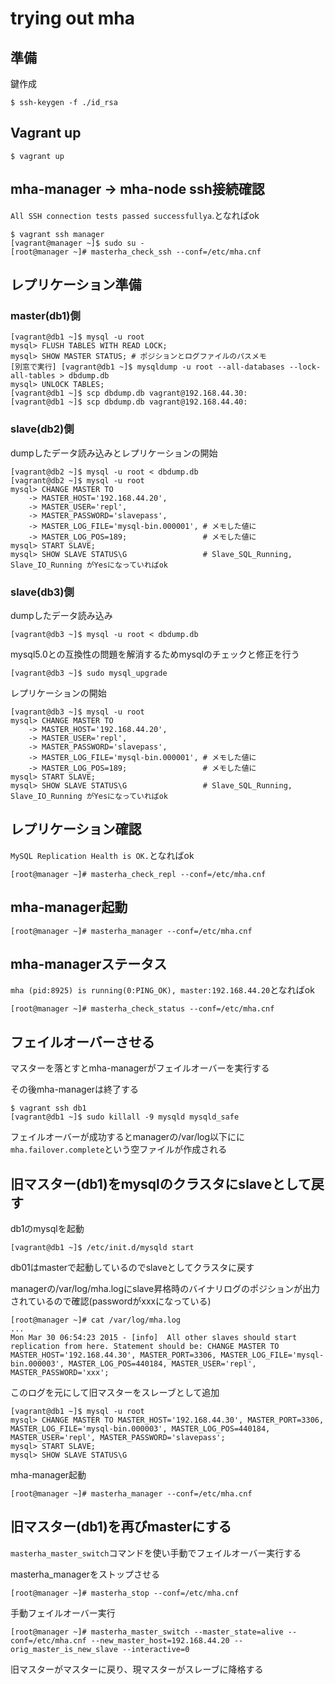# trying out mha

## 準備

鍵作成

```
$ ssh-keygen -f ./id_rsa
```

## Vagrant up

```
$ vagrant up
```

## mha-manager → mha-node ssh接続確認

`All SSH connection tests passed successfullya`.となればok

```
$ vagrant ssh manager
[vagrant@manager ~]$ sudo su -
[root@manager ~]# masterha_check_ssh --conf=/etc/mha.cnf
```

## レプリケーション準備

### master(db1)側

```
[vagrant@db1 ~]$ mysql -u root
mysql> FLUSH TABLES WITH READ LOCK;
mysql> SHOW MASTER STATUS; # ポジションとログファイルのパスメモ
[別窓で実行] [vagrant@db1 ~]$ mysqldump -u root --all-databases --lock-all-tables > dbdump.db
mysql> UNLOCK TABLES;
[vagrant@db1 ~]$ scp dbdump.db vagrant@192.168.44.30:
[vagrant@db1 ~]$ scp dbdump.db vagrant@192.168.44.40:
```

### slave(db2)側

dumpしたデータ読み込みとレプリケーションの開始

```
[vagrant@db2 ~]$ mysql -u root < dbdump.db
[vagrant@db2 ~]$ mysql -u root
mysql> CHANGE MASTER TO
    -> MASTER_HOST='192.168.44.20',
    -> MASTER_USER='repl',
    -> MASTER_PASSWORD='slavepass',
    -> MASTER_LOG_FILE='mysql-bin.000001', # メモした値に
    -> MASTER_LOG_POS=189;                 # メモした値に
mysql> START SLAVE;
mysql> SHOW SLAVE STATUS\G                 # Slave_SQL_Running, Slave_IO_Running がYesになっていればok
```

### slave(db3)側

dumpしたデータ読み込み

```
[vagrant@db3 ~]$ mysql -u root < dbdump.db
```

mysql5.0との互換性の問題を解消するためmysqlのチェックと修正を行う

```
[vagrant@db3 ~]$ sudo mysql_upgrade
```

レプリケーションの開始

```
[vagrant@db3 ~]$ mysql -u root
mysql> CHANGE MASTER TO
    -> MASTER_HOST='192.168.44.20',
    -> MASTER_USER='repl',
    -> MASTER_PASSWORD='slavepass',
    -> MASTER_LOG_FILE='mysql-bin.000001', # メモした値に
    -> MASTER_LOG_POS=189;                 # メモした値に
mysql> START SLAVE;
mysql> SHOW SLAVE STATUS\G                 # Slave_SQL_Running, Slave_IO_Running がYesになっていればok
```

## レプリケーション確認

`MySQL Replication Health is OK.`となればok

```
[root@manager ~]# masterha_check_repl --conf=/etc/mha.cnf
```

## mha-manager起動

```
[root@manager ~]# masterha_manager --conf=/etc/mha.cnf
```

## mha-managerステータス

`mha (pid:8925) is running(0:PING_OK), master:192.168.44.20`となればok

```
[root@manager ~]# masterha_check_status --conf=/etc/mha.cnf
```

## フェイルオーバーさせる

マスターを落とすとmha-managerがフェイルオーバーを実行する

その後mha-managerは終了する

```
$ vagrant ssh db1
[vagrant@db1 ~]$ sudo killall -9 mysqld mysqld_safe
```

フェイルオーバーが成功するとmanagerの/var/log以下にに`mha.failover.complete`という空ファイルが作成される

## 旧マスター(db1)をmysqlのクラスタにslaveとして戻す

db1のmysqlを起動

```
[vagrant@db1 ~]$ /etc/init.d/mysqld start
```

db01はmasterで起動しているのでslaveとしてクラスタに戻す

managerの/var/log/mha.logにslave昇格時のバイナリログのポジションが出力されているので確認(passwordがxxxになっている)

```
[root@manager ~]# cat /var/log/mha.log
...
Mon Mar 30 06:54:23 2015 - [info]  All other slaves should start replication from here. Statement should be: CHANGE MASTER TO MASTER_HOST='192.168.44.30', MASTER_PORT=3306, MASTER_LOG_FILE='mysql-bin.000003', MASTER_LOG_POS=440184, MASTER_USER='repl', MASTER_PASSWORD='xxx';
```

このログを元にして旧マスターをスレーブとして追加

```
[vagrant@db1 ~]$ mysql -u root
mysql> CHANGE MASTER TO MASTER_HOST='192.168.44.30', MASTER_PORT=3306, MASTER_LOG_FILE='mysql-bin.000003', MASTER_LOG_POS=440184, MASTER_USER='repl', MASTER_PASSWORD='slavepass';
mysql> START SLAVE;
mysql> SHOW SLAVE STATUS\G
```

mha-manager起動

```
[root@manager ~]# masterha_manager --conf=/etc/mha.cnf
```

## 旧マスター(db1)を再びmasterにする

`masterha_master_switch`コマンドを使い手動でフェイルオーバー実行する

masterha_managerをストップさせる

```
[root@manager ~]# masterha_stop --conf=/etc/mha.cnf
```

手動フェイルオーバー実行

```
[root@manager ~]# masterha_master_switch --master_state=alive --conf=/etc/mha.cnf --new_master_host=192.168.44.20 --orig_master_is_new_slave --interactive=0
```

旧マスターがマスターに戻り、現マスターがスレーブに降格する
